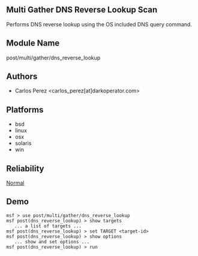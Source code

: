 ## Multi Gather DNS Reverse Lookup Scan

Performs DNS reverse lookup using the OS included DNS query 
command.


## Module Name
post/multi/gather/dns_reverse_lookup

## Authors
* Carlos Perez <carlos_perez[at]darkoperator.com>





## Platforms
* bsd
* linux
* osx
* solaris
* win

## Reliability
[Normal](https://github.com/rapid7/metasploit-framework/wiki/Exploit-Ranking)

## Demo

```
msf > use post/multi/gather/dns_reverse_lookup
msf post(dns_reverse_lookup) > show targets
   ... a list of targets ...
msf post(dns_reverse_lookup) > set TARGET <target-id>
msf post(dns_reverse_lookup) > show options
   ... show and set options ...
msf post(dns_reverse_lookup) > run
```
    
    